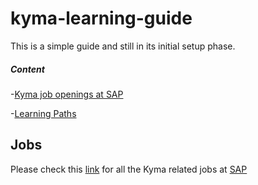 # kyma-learning-guide
This is a simple guide and still in its initial setup phase.

##### Content
-[Kyma job openings at SAP](#Jobs)

-[Learning Paths](./Learning-Paths.md)



## Jobs
Please check this [link](https://jobs.sap.com/search/?createNewAlert=false&q=%23kymaopensource&optionsFacetsDD_department=&optionsFacetsDD_customfield3=&optionsFacetsDD_country=&locationsearch=) for all the Kyma related jobs at [SAP](https://www.sap.com/about/careers.html)

